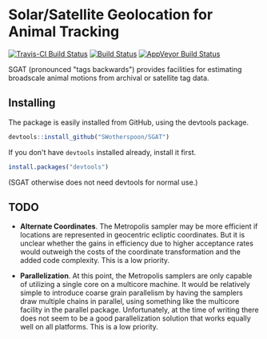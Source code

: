 # Solar/Satellite Geolocation for Animal Tracking
[![Travis-CI Build Status](https://travis-ci.org/SWotherspoon/SGAT.svg?branch=master)](https://travis-ci.org/SWotherspoon/SGAT)
[![Build Status](http://badges.herokuapp.com/travis/mdsumner/SGAT?branch=master&env=BUILD_NAME=(fork)osx_release&label=osx)](https://travis-ci.org/mdsumner/SGAT) 
[![AppVeyor Build Status](https://ci.appveyor.com/api/projects/status/github/SWotherspoon/SGAT?branch=master&svg=true)](https://ci.appveyor.com/project/SWotherspoon/SGAT)

SGAT (pronounced "tags backwards") provides facilities for estimating
broadscale animal motions from archival or satellite tag data.


## Installing

The package is easily installed from GitHub, using the devtools package. 

```R
devtools::install_github("SWotherspoon/SGAT")
```

If you don't have `devtools` installed already, install it first. 

```R
install.packages("devtools")
```

(SGAT otherwise does not need devtools for normal use.)


## TODO

- **Alternate Coordinates**.  The Metropolis sampler may be more
  efficient if locations are represented in geocentric ecliptic
  coordinates. But it is unclear whether the gains in efficiency due
  to higher acceptance rates would outweigh the costs of the
  coordinate transformation and the added code complexity. This is a
  low priority.

- **Parallelization**.  At this point, the Metropolis samplers are
  only capable of utilizing a single core on a multicore machine.  It
  would be relatively simple to introduce coarse grain parallelism by
  having the samplers draw multiple chains in parallel, using
  something like the multicore facility in the parallel package.
  Unfortunately, at the time of writing there does not seem to be a
  good parallelization solution that works equally well on all
  platforms.  This is a low priority.
